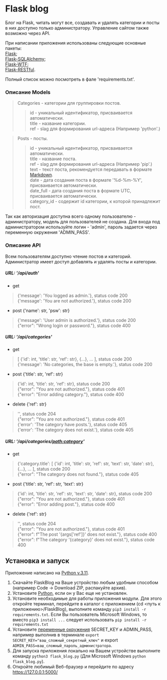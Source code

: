 # Flask blog
Блог на Flask, читать могут все, создавать и удалять категории и посты в них доступно только администратору.
Управление сайтом также возможно через API.

При написании приложения использованы следующие основные пакеты: \
[Flask](https://pypi.org/project/Flask/); \
[Flask-SQLAlchemy](https://pypi.org/project/flask-sqlalchemy/); \
[Flask-WTF](https://pypi.org/project/Flask-WTF/); \
[Flask-RESTful](https://pypi.org/project/Flask-RESTful/).

Полный список можно посмотреть в фале 'requirements.txt'.

### Описание Models
> Categories - категории для группировки постов.
>> id - уникальный идентификатор, присваивается автоматически.\
>> title - название категории.\
>> ref - slag для формирования url-адреса (Например 'python'.)

> Posts - посты.
>> id - уникальный идентификатор, присваивается автоматически.\
>> title - название поста.\
>> ref - slag для формирования url-адреса (Например 'pip'.)\
>> text - текст поста, рекомендуется передавать в формате [Markdown](https://ru.wikipedia.org/wiki/Markdown). \
>> date - дата создания поста в формате '%d-%m-%Y', присваивается автоматически. \
>> date_full - дата создания поста в формате UTC, присваивается автоматически. \
>> category_id - содержит id категории, к которой принадлежит пост.

Так как авторизация доступна всего одному пользователю - администратору, модель для пользователей не создана. 
Для входа под администратором используйте логин - 'admin', пароль задается через переменную окружения 'ADMIN_PASS'.

### Описание API
Всем пользователям доступно чтение постов и категорий. Администратор имеет доступ добавлять и удалять посты и категории.
##### URL: '/api/auth'
* get 
> {'message': 'You logged as admin.'}, status code 200 \
> {'message': 'You are not authorized.'}, status code 200
* post {'name': str, 'psw': str}
> {'message': 'User admin is authorized.'}, status code 200\
> {"error": "Wrong login or password."}, status code 400

##### URL: '/api/categories'
* get
> [ {'id': int, 'title': str, 'ref': str}, {...}, ... ], status code 200 \
> {'message': 'No categories, the base is empty.'}, status code 200
* post {'title': str, 'ref': str}
> {'id': int, 'title': str, 'ref': str}, status code 200 \
> {"error": "You are not authorized."}, status code 401 \
> {"error": "Error adding category."}, status code 400
* delete {'ref': str}
> '', status code 204 \
> {"error": "You are not authorized."}, status code 401 \
> {'error': 'The category have posts.'}, status code 405 \
> {'error': 'The category does not exist.'}, status code 405
##### URL: '/api/categories/<path:category>'
* get
> {'category.title': [ {'id': int, 'title': str, 'ref': str, 'text': str, 'date': str}, {...}, ... ], status code 200 \
> {"error": "The category does not found."}, status code 405
* post {'title': str, 'ref': str, 'text': str}
> {'id': int, 'title': str, 'ref': str, 'text': str, 'date': str}, status code 200 \
> {"error": "You are not authorized."}, status code 401 \
> {"error": "Error adding post."}, status code 400
* delete {'ref': str}
> '', status code 204 \
> {"error": "You are not authorized."}, status code 401 \
> {"error": f"The post '{args['ref']}' does not exist."}, status code 400 \
> {"error": f"The category '{category}' does not exist."}, status code 400

## Установка и запуск

Приложение написано на [Python v.3.11](https://www.python.org). 
1. Скачайте FlaskBlog на Ваше устройство любым удобным способом (например Code -> Download ZIP, распакуйте архив).
2. Установите [Python](https://www.python.org), если он у Вас еще не установлен.
3. Установите необходимые для работы приложения модули. Для этого откройте терминал, перейдите в каталог с приложением (cd <путь к приложению>/FlaskBlog),
выполните команду `pip3 install -r requirements.txt`. Если Вы пользователь Microsoft Windows, то вместо `pip3 install ...` следует использовать  `pip install -r requirements.txt`
4. Установите [переменные окружения](https://wiki.archlinux.org/title/Environment_variables_(%D0%A0%D1%83%D1%81%D1%81%D0%BA%D0%B8%D0%B9)) SECRET_KEY и ADMIN_PASS, например выполнив в терминале 
`export SECRET_KEY="ваш_сложный_секретный_ключ"` и export `ADMIN_PASS=ваш_сложный_пароль_администратора`.
5. Для запуска приложения локально на Вашем устройстве выполните команду `python3 flask_blog.py` (Для Microsoft Windows `python flask_blog.py`).
6. Откройте любимый Веб-браузер и перейдите по адресу https://127.0.0.1:5000/
